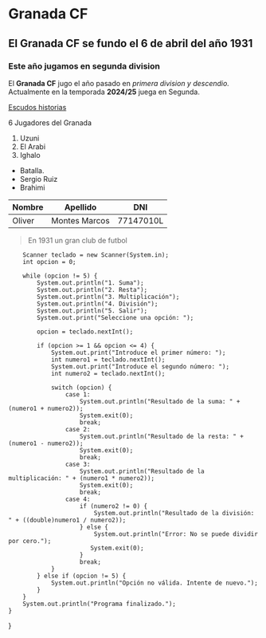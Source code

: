 # Granada CF 
## El Granada CF se fundo el 6 de abril del año 1931
### Este año jugamos en segunda division

El **Granada CF** jugo el año pasado en *primera division y descendio.* Actualmente en la temporada **2024/25** juega en Segunda.

[Escudos historias](hisotria.png)



6 Jugadores del Granada  
1. Uzuni
2. El Arabi
3. Ighalo
- Batalla.
- Sergio Ruiz
- Brahimi

| Nombre | Apellido | DNI |
|--------|----------|-----|
|Oliver  |Montes Marcos| 77147010L |

>En 1931 un gran club de futbol
      
        Scanner teclado = new Scanner(System.in);
        int opcion = 0;
        
        while (opcion != 5) {
            System.out.println("1. Suma");
            System.out.println("2. Resta");
            System.out.println("3. Multiplicación");
            System.out.println("4. División");
            System.out.println("5. Salir");
            System.out.print("Seleccione una opción: ");
            
            opcion = teclado.nextInt();
           
            if (opcion >= 1 && opcion <= 4) {
                System.out.print("Introduce el primer número: ");
                int numero1 = teclado.nextInt();
                System.out.print("Introduce el segundo número: ");
                int numero2 = teclado.nextInt();

                switch (opcion) {
                    case 1: 
                        System.out.println("Resultado de la suma: " + (numero1 + numero2));
                        System.exit(0);
                        break;
                    case 2:
                        System.out.println("Resultado de la resta: " + (numero1 - numero2));
                        System.exit(0);
                        break;
                    case 3: 
                        System.out.println("Resultado de la multiplicación: " + (numero1 * numero2));
                        System.exit(0);
                        break;
                    case 4:
                        if (numero2 != 0) {
                            System.out.println("Resultado de la división: " + ((double)numero1 / numero2));
                        } else {
                            System.out.println("Error: No se puede dividir por cero.");
                           System.exit(0);
                        }
                        break;
                }
            } else if (opcion != 5) {
                System.out.println("Opción no válida. Intente de nuevo.");
            }
        }
        System.out.println("Programa finalizado.");
    }
}

